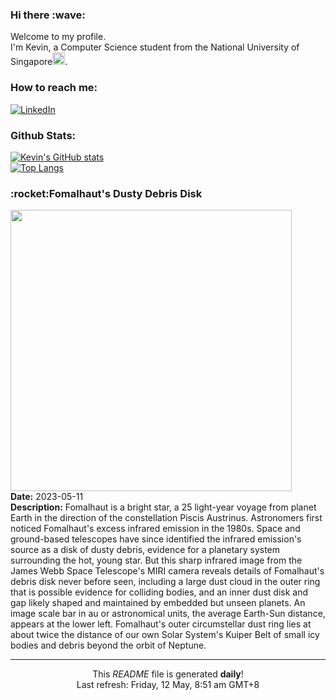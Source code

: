 <h3>Hi there :wave:</h3>

Welcome to my profile.   
I'm Kevin, a Computer Science student from the National University of Singapore<img src="https://img.icons8.com/color/96/000000/singapore-circular.png" width="20px"/>.</p>

<h3>How to reach me: </h3>
<a href="https://www.linkedin.com/in/kevin-foong/"><img alt="LinkedIn" src="https://img.shields.io/badge/linkedin-%230077B5.svg?&style=for-the-badge&logo=linkedin&logoColor=white" /></a> 

<h3>Github Stats: </h3> 

[![Kevin's GitHub stats](https://github-readme-stats.vercel.app/api?username=kevin9foong&theme=tokyonight)](https://github.com/anuraghazra/github-readme-stats) <br/>
[![Top Langs](https://github-readme-stats.vercel.app/api/top-langs/?username=kevin9foong&layout=compact&theme=tokyonight)](https://github.com/anuraghazra/github-readme-stats)

<h3>:rocket:Fomalhaut&#39;s Dusty Debris Disk</h3> 
<img width="450" src="https:&#x2F;&#x2F;apod.nasa.gov&#x2F;apod&#x2F;image&#x2F;2305&#x2F;STSCI_FomalhautDisk.png" /><br/>
<b>Date:</b> 2023-05-11<br/>
<b>Description:</b> Fomalhaut is a bright star, a 25 light-year voyage from planet Earth in the direction of the constellation Piscis Austrinus. Astronomers first noticed Fomalhaut&#39;s excess infrared emission in the 1980s. Space and ground-based telescopes have since identified the infrared emission&#39;s source as a disk of dusty debris, evidence for a planetary system surrounding the hot, young star.  But this sharp infrared image from the James Webb Space Telescope&#39;s MIRI camera reveals details of Fomalhaut&#39;s debris disk never before seen, including a large dust cloud in the outer ring that is possible evidence for colliding bodies, and an inner dust disk and gap likely shaped and maintained by embedded but unseen planets. An image scale bar in au or astronomical units, the average Earth-Sun distance, appears at the lower left. Fomalhaut&#39;s outer circumstellar dust ring lies at about twice the distance of our own Solar System&#39;s Kuiper Belt of small icy bodies and debris beyond the orbit of Neptune.<br/>

------------
<p align="center">This <i>README</i> file is generated <b>daily</b>!</br>
Last refresh: Friday, 12 May, 8:51 am GMT+8<br />